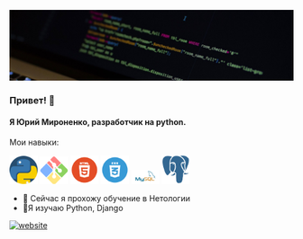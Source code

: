![Я Юрий Мироненко, разработчик на python.](https://github.com/Ydtalel/Ydtalel/blob/main/Room-Name-Full.jpg)
###  Привет! 👋
#### Я Юрий Мироненко, разработчик на python.

Мои навыки:

<div >
  <img src="https://github.com/Ydtalel/Ydtalel/blob/main/919852.png" width="50"/>
  <img src="https://github.com/Ydtalel/Ydtalel/blob/main/git-bash.svg" width="50"/>
  <img src="https://github.com/Ydtalel/Ydtalel/blob/main/in456456dex.png" width="50"/>
  <img src="https://github.com/Ydtalel/Ydtalel/blob/main/indedfgdx.png" width="50"/>
  <img src="https://github.com/Ydtalel/Ydtalel/blob/main/mysql-ar21.png" width="50"/>
  <img src="https://github.com/Ydtalel/Ydtalel/blob/main/i5445dex.png" width="50"/>
</div>


- 🔭 Сейчас я прохожу обучение в  Нетологии 
- 🌱Я изучаю  Python, Django 


[<img src='https://cdn.jsdelivr.net/npm/simple-icons@3.0.1/icons/icloud.svg' alt='website' height='40'>](ydtalel.github.io/CV-site/)     
